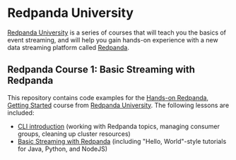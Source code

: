 # Redpanda University
[Redpanda University][rpu] is a series of courses that will teach you the basics of event streaming, and will help you gain hands-on experience with a new data streaming platform called [Redpanda][rp].

## Redpanda Course 1: Basic Streaming with Redpanda
This repository contains code examples for the [Hands-on Redpanda, Getting Started][course-link] course from [Redpanda University][rpu]. The following lessons are included:


- [CLI introduction][cli-intro] (working with Redpanda topics, managing consumer groups, cleaning up cluster resources)
- [Basic Streaming with Redpanda][basic-streaming] (including "Hello, World"-style tutorials for Java, Python, and NodeJS)

[basic-streaming]: /03-basic-streaming
[cli-intro]: /02-cli-introduction
[course-link]: https://university.redpanda.com/courses/hands-on-redpanda-getting-started
[rp]: https://redpanda.com/
[rpu]: https://university.redpanda.com/
